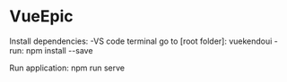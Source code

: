 # VueEpic
Install dependencies: -VS code terminal go to [root folder]: vuekendoui -run: npm install --save

Run application: npm run serve
